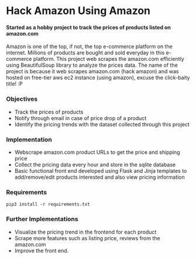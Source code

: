 # Hack Amazon Using Amazon
#### Started as a hobby project to track the prices of products listed on amazon.com

Amazon is one of the top, if not, the top e-commerce platform on the internet. Millions of products are bought and sold everyday in this e-commerce platform. This project web scrapes the amazon.com efficiently using BeautifulSoup library to analyze the prices data. The name of the project is because it web scrapes amazon.com (hack amazon) and was hosted on free-tier aws ec2 instance (using amazon), excuse the click-baity title! :P 

### Objectives
* Track the prices of products
* Notify through email in case of price drop of a product
* Identify the pricing trends with the dataset collected through this project

### Implementation
* Webscrape amazon.com product URLs to get the price and shipping price
* Collect the pricing data every hour and store in the sqlite database
* Basic functional front end developed using Flask and Jinja templates to add/remove/edit products interested and also view pricing information

### Requirements
```
pip3 install -r requirements.txt
```

### Further Implementations
* Visualize the pricing trend in the frontend for each product
* Scrape more features such as listing price, reviews from the amazon.com
* Improve the front end.
